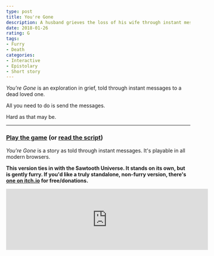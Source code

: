 ```yaml
---
type: post
title: You're Gone
description: A husband grieves the loss of his wife through instant messages.
date: 2018-01-26
rating: G
tags:
- Furry
- Death
categories:
- Interactive
- Epistolary
- Short story
---
```


*You're Gone* is an exploration in grief, told through instant messages to a dead loved one.

All you need to do is send the messages.

Hard as that may be.

-----

### [Play the game](play) (or [read the script](script))

*You're Gone* is a story as told through instant messages. It's playable in all modern browsers.

**This version ties in with the Sawtooth Universe. It stands on its own, but is gently furry. If you'd like a truly standalone, non-furry version, there's [one on itch.io](https://makyo.itch.io/youre-gone) for free/donations.**

<iframe frameborder="0" src="https://itch.io/embed/217190" width="552" height="167"></iframe>
